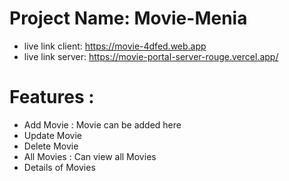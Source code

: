 # Project Name: Movie-Menia

- live link client: https://movie-4dfed.web.app
- live link server: https://movie-portal-server-rouge.vercel.app/


# Features :
- Add Movie : Movie can be added here
- Update Movie
- Delete Movie
- All Movies : Can view all Movies
- Details of Movies
